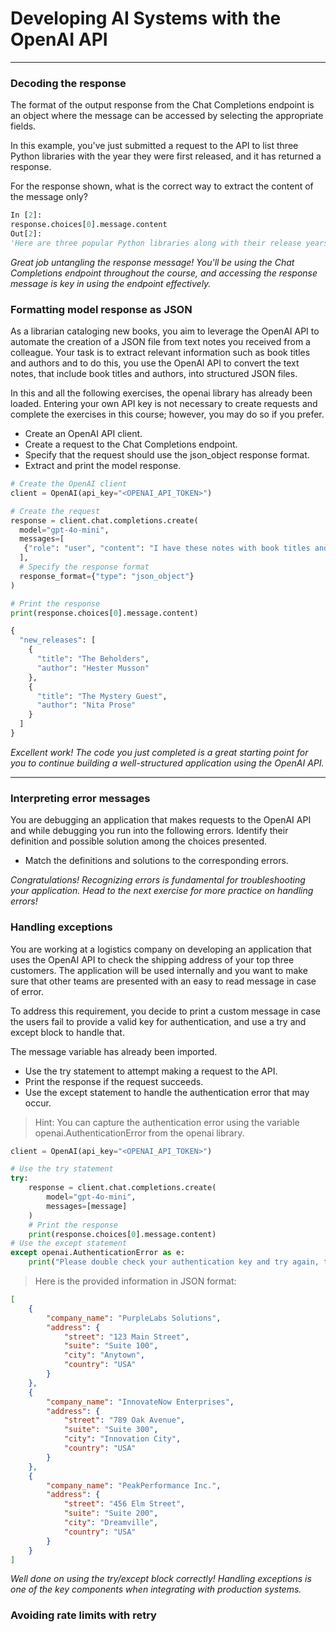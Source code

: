 # Developing AI Systems with the OpenAI API
---
### Decoding the response
The format of the output response from the Chat Completions endpoint is an object where the message can be accessed by selecting the appropriate fields.

In this example, you've just submitted a request to the API to list three Python libraries with the year they were first released, and it has returned a response.

For the response shown, what is the correct way to extract the content of the message only?
```Python
In [2]:
response.choices[0].message.content
Out[2]:
'Here are three popular Python libraries along with their release years:\n\n1. **NumPy**: First released in 2006.\n2. **Pandas**: First released in 2008.\n3. **Matplotlib**: First released in 2003.\n\nThese libraries have become fundamental tools for data analysis and scientific computing in Python.'
```

*Great job untangling the response message! You'll be using the Chat Completions endpoint throughout the course, and accessing the response message is key in using the endpoint effectively.*

### Formatting model response as JSON
As a librarian cataloging new books, you aim to leverage the OpenAI API to automate the creation of a JSON file from text notes you received from a colleague. Your task is to extract relevant information such as book titles and authors and to do this, you use the OpenAI API to convert the text notes, that include book titles and authors, into structured JSON files.

In this and all the following exercises, the openai library has already been loaded. Entering your own API key is not necessary to create requests and complete the exercises in this course; however, you may do so if you prefer.
* Create an OpenAI API client.
* Create a request to the Chat Completions endpoint.
* Specify that the request should use the json_object response format.
* Extract and print the model response.
```python
# Create the OpenAI client
client = OpenAI(api_key="<OPENAI_API_TOKEN>")

# Create the request
response = client.chat.completions.create(
  model="gpt-4o-mini",
  messages=[
   {"role": "user", "content": "I have these notes with book titles and authors: New releases this week! The Beholders by Hester Musson, The Mystery Guest by Nita Prose. Please organize the titles and authors in a json file."}
  ],
  # Specify the response format
  response_format={"type": "json_object"}
)

# Print the response
print(response.choices[0].message.content)
```
```python 
{
  "new_releases": [
    {
      "title": "The Beholders",
      "author": "Hester Musson"
    },
    {
      "title": "The Mystery Guest",
      "author": "Nita Prose"
    }
  ]
}
```
*Excellent work! The code you just completed is a great starting point for you to continue building a well-structured application using the OpenAI API.*

---
### Interpreting error messages
You are debugging an application that makes requests to the OpenAI API and while debugging you run into the following errors. Identify their definition and possible solution among the choices presented.
* Match the definitions and solutions to the corresponding errors.

*Congratulations! Recognizing errors is fundamental for troubleshooting your application. Head to the next exercise for more practice on handling errors!*

### Handling exceptions
You are working at a logistics company on developing an application that uses the OpenAI API to check the shipping address of your top three customers. The application will be used internally and you want to make sure that other teams are presented with an easy to read message in case of error.

To address this requirement, you decide to print a custom message in case the users fail to provide a valid key for authentication, and use a try and except block to handle that.

The message variable has already been imported.
* Use the try statement to attempt making a request to the API.
* Print the response if the request succeeds.
* Use the except statement to handle the authentication error that may occur.
> Hint: You can capture the authentication error using the variable openai.AuthenticationError from the openai library.
```python
client = OpenAI(api_key="<OPENAI_API_TOKEN>")

# Use the try statement
try: 
    response = client.chat.completions.create(
        model="gpt-4o-mini",
        messages=[message]
    )
    # Print the response
    print(response.choices[0].message.content)
# Use the except statement
except openai.AuthenticationError as e:
    print("Please double check your authentication key and try again, the one provided is not valid.")
```
> Here is the provided information in JSON format:

```json
[
    {
        "company_name": "PurpleLabs Solutions",
        "address": {
            "street": "123 Main Street",
            "suite": "Suite 100",
            "city": "Anytown",
            "country": "USA"
        }
    },
    {
        "company_name": "InnovateNow Enterprises",
        "address": {
            "street": "789 Oak Avenue",
            "suite": "Suite 300",
            "city": "Innovation City",
            "country": "USA"
        }
    },
    {
        "company_name": "PeakPerformance Inc.",
        "address": {
            "street": "456 Elm Street",
            "suite": "Suite 200",
            "city": "Dreamville",
            "country": "USA"
        }
    }
]
```
*Well done on using the try/except block correctly! Handling exceptions is one of the key components when integrating with production systems.*

### Avoiding rate limits with retry
